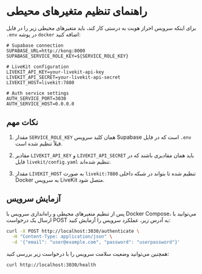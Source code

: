 # راهنمای تنظیم متغیرهای محیطی

برای اینکه سرویس احراز هویت به درستی کار کند، باید متغیرهای محیطی زیر را در فایل `.env` در پوشه `docker` اضافه کنید:

```
# Supabase connection
SUPABASE_URL=http://kong:8000
SUPABASE_SERVICE_ROLE_KEY=${SERVICE_ROLE_KEY}

# LiveKit configuration
LIVEKIT_API_KEY=your-livekit-api-key
LIVEKIT_API_SECRET=your-livekit-api-secret
LIVEKIT_HOST=livekit:7880

# Auth service settings
AUTH_SERVICE_PORT=3030
AUTH_SERVICE_HOST=0.0.0.0
```

## نکات مهم

1. مقدار `SERVICE_ROLE_KEY` همان کلید سرویس Supabase است که در فایل `.env` قبلاً تنظیم شده است.

2. مقادیر `LIVEKIT_API_KEY` و `LIVEKIT_API_SECRET` باید همان مقادیری باشند که در فایل `livekit/config.yaml` تنظیم شده‌اند.

3. مقدار `LIVEKIT_HOST` به صورت `livekit:7880` تنظیم شده تا بتواند در شبکه داخلی Docker به سرویس LiveKit متصل شود.

## آزمایش سرویس

پس از تنظیم متغیرهای محیطی و راه‌اندازی سرویس با Docker Compose، می‌توانید با ارسال یک درخواست POST به آدرس زیر، عملکرد سرویس را آزمایش کنید:

```bash
curl -X POST http://localhost:3030/authenticate \
  -H "Content-Type: application/json" \
  -d '{"email": "user@example.com", "password": "userpassword"}'
```

همچنین می‌توانید وضعیت سلامت سرویس را با درخواست زیر بررسی کنید:

```bash
curl http://localhost:3030/health
``` 